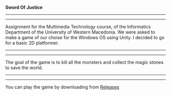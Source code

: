 **Sword Of Justice**

______________________
______________________

Assignment for the Multimedia Technology course, of the Informatics Department of the University of Western Macedonia.
We were asked to make a game of our choise for the Windows OS using Unity.
I decided to go for a basic 2D platformer.

______________________
______________________

The goal of the game is to kill all the monsters and collect the magic stones to save the world.

______________________
______________________

You can play the game by downloading from [Releases](https://github.com/xxapx/Sword-Of-Justice/releases)
